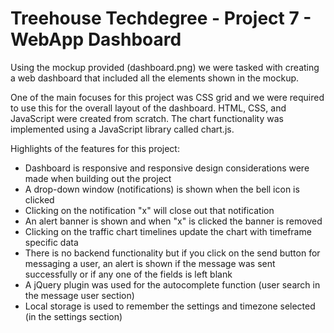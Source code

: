 # Treehouse Techdegree - Project 7 - WebApp Dashboard

Using the mockup provided (dashboard.png) we were tasked with creating a web dashboard that included all the elements shown in the mockup.  

One of the main focuses for this project was CSS grid and we were required to use this for the overall layout of the dashboard.  HTML, CSS, and JavaScript were created from scratch.  The chart functionality was implemented using a JavaScript library called chart.js.  

Highlights of the features for this project:
- Dashboard is responsive and responsive design considerations were made when building out the project
- A drop-down window (notifications) is shown when the bell icon is clicked
- Clicking on the notification "x" will close out that notification
- An alert banner is shown and when "x" is clicked the banner is removed
- Clicking on the traffic chart timelines update the chart with timeframe specific data
- There is no backend functionality but if you click on the send button for messaging a user, an alert is shown if the message was sent successfully or if any one of the fields is left blank
- A jQuery plugin was used for the autocomplete function (user search in the message user section)
- Local storage is used to remember the settings and timezone selected (in the settings section)